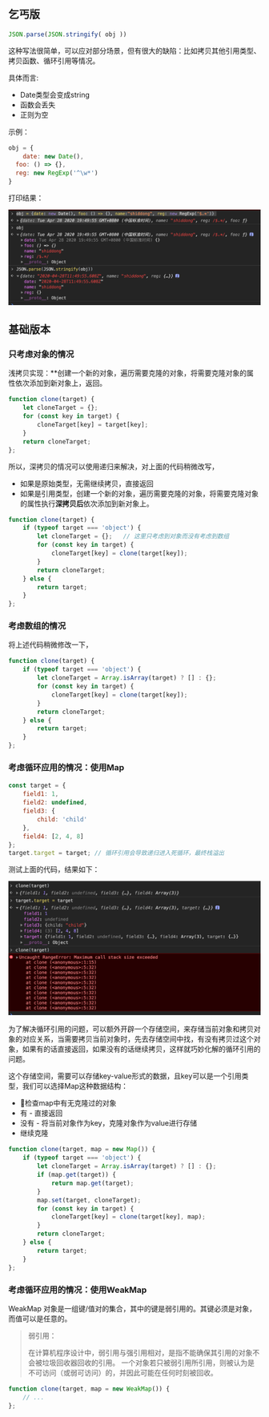 

## 乞丐版

```js
JSON.parse(JSON.stringify( obj ))
```

这种写法很简单，可以应对部分场景，但有很大的缺陷：比如拷贝其他引用类型、拷贝函数、循环引用等情况。

具体而言:

- Date类型会变成string
- 函数会丢失
- 正则为空

示例：

```js
obj = {
	date: new Date(),
  foo: () => {},
  reg: new RegExp('^\w*')
}
```

打印结果：

![demo1](assets/images/demo1.png)



## 基础版本

### 只考虑对象的情况

浅拷贝实现：**创建一个新的对象，遍历需要克隆的对象，将需要克隆对象的属性依次添加到新对象上，返回。

```js
function clone(target) {
    let cloneTarget = {};
    for (const key in target) {
        cloneTarget[key] = target[key];
    }
    return cloneTarget;
};
```

所以，深拷贝的情况可以使用递归来解决，对上面的代码稍微改写，

- 如果是原始类型，无需继续拷贝，直接返回
- 如果是引用类型，创建一个新的对象，遍历需要克隆的对象，将需要克隆对象的属性执行**深拷贝后**依次添加到新对象上。

```js
function clone(target) {
    if (typeof target === 'object') {
        let cloneTarget = {};	// 这里只考虑到对象而没有考虑到数组
        for (const key in target) {
            cloneTarget[key] = clone(target[key]);
        }
        return cloneTarget;
    } else {
        return target;
    }
};
```

### 考虑数组的情况

将上述代码稍微修改一下，

```js
function clone(target) {
    if (typeof target === 'object') {
        let cloneTarget = Array.isArray(target) ? [] : {};
        for (const key in target) {
            cloneTarget[key] = clone(target[key]);
        }
        return cloneTarget;
    } else {
        return target;
    }
};
```

### 考虑循环应用的情况：使用Map

```js
const target = {
    field1: 1,
    field2: undefined,
    field3: {
        child: 'child'
    },
    field4: [2, 4, 8]
};
target.target = target;	// 循环引用会导致递归进入死循环，最终栈溢出
```

测试上面的代码，结果如下：

![demo2](assets/images/demo2.png)


为了解决循环引用的问题，可以额外开辟一个存储空间，来存储当前对象和拷贝对象的对应关系，当需要拷贝当前对象时，先去存储空间中找，有没有拷贝过这个对象，如果有的话直接返回，如果没有的话继续拷贝，这样就巧妙化解的循环引用的问题。

这个存储空间，需要可以存储key-value形式的数据，且key可以是一个引用类型，我们可以选择Map这种数据结构：

- 检查map中有无克隆过的对象
- 有 - 直接返回
- 没有 - 将当前对象作为key，克隆对象作为value进行存储
- 继续克隆

```js
function clone(target, map = new Map()) {
    if (typeof target === 'object') {
        let cloneTarget = Array.isArray(target) ? [] : {};
        if (map.get(target)) {
            return map.get(target);
        }
        map.set(target, cloneTarget);
        for (const key in target) {
            cloneTarget[key] = clone(target[key], map);
        }
        return cloneTarget;
    } else {
        return target;
    }
};
```

### 考虑循环应用的情况：使用WeakMap

WeakMap 对象是一组键/值对的集合，其中的键是弱引用的。其键必须是对象，而值可以是任意的。

> 弱引用：
>
> 在计算机程序设计中，弱引用与强引用相对，是指不能确保其引用的对象不会被垃圾回收器回收的引用。 一个对象若只被弱引用所引用，则被认为是不可访问（或弱可访问）的，并因此可能在任何时刻被回收。

```js
function clone(target, map = new WeakMap()) {
    // ...
};
```

